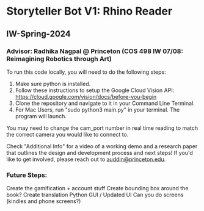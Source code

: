 # Storyteller Bot V1: Rhino Reader
## IW-Spring-2024
### Advisor: Radhika Nagpal @ Princeton (COS 498 IW 07/08: Reimagining Robotics through Art)

To run this code locally, you will need to do the following steps:
1. Make sure python is installed.
2. Follow these instructions to setup the Google Cloud Vision API: https://cloud.google.com/vision/docs/before-you-begin
3. Clone the repository and navigate to it in your Command Line Terminal.
4. For Mac Users, run "sudo python3 main.py" in your terminal. The program will launch. 

You may need to change the cam_port number in real time reading to match the correct camera you would like to connect to. 

Check "Additional Info" for a video of a working demo and a research paper that outlines the design and development process and next steps! If you'd like to get involved, please reach out to auddin@princeton.edu.

### Future Steps:
Create the gamification + account stuff
Create bounding box around the book?
Create translation 
Python GUI / Updated UI
Can you do screens (kindles and phone screens?)
